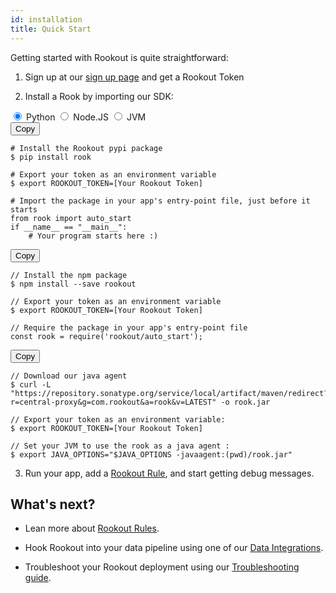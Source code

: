 ```yaml
---
id: installation
title: Quick Start
---
```


Getting started with Rookout is quite straightforward:

1. Sign up at our <a href="http://www.rookout.com/trial">sign up page</a> and get a Rookout Token

2. Install a Rook by importing our SDK:

<div class="tab-container">
<input id="tab1" type="radio" name="tabs" class="tab-button" checked="true" />
<label for="tab1" class="tab-title">Python</label>
<input id="tab2" type="radio" name="tabs" class="tab-button" />
<label for="tab2" class="tab-title">Node.JS</label>
<input id="tab3" type="radio" name="tabs" class="tab-button" />
<label for="tab3" class="tab-title">JVM</label>
<div id="content1" class="tab-content hljs">
<button onclick="copyToClipboard(this)" class="tab-copy tutorial-button">Copy</button>

    # Install the Rookout pypi package
    $ pip install rook

    # Export your token as an environment variable
    $ export ROOKOUT_TOKEN=[Your Rookout Token]

    # Import the package in your app's entry-point file, just before it starts
    from rook import auto_start
    if __name__ == "__main__":
        # Your program starts here :)

</div>
<div id="content2" class="tab-content hljs">
<button onclick="copyToClipboard(this)" class="tab-copy tutorial-button">Copy</button>

    // Install the npm package
    $ npm install --save rookout

    // Export your token as an environment variable
    $ export ROOKOUT_TOKEN=[Your Rookout Token]

    // Require the package in your app's entry-point file
    const rook = require('rookout/auto_start');

</div>
<div id="content3" class="tab-content hljs">
<button onclick="copyToClipboard(this)" class="tab-copy tutorial-button">Copy</button>

    // Download our java agent
    $ curl -L "https://repository.sonatype.org/service/local/artifact/maven/redirect?r=central-proxy&g=com.rookout&a=rook&v=LATEST" -o rook.jar

    // Export your token as an environment variable:
    $ export ROOKOUT_TOKEN=[Your Rookout Token]

    // Set your JVM to use the rook as a java agent :  
    $ export JAVA_OPTIONS="$JAVA_OPTIONS -javaagent:(pwd)/rook.jar"

</div>
</div>

3. Run your app, add a [Rookout Rule](rules-index.md), and start getting debug messages.

## What's next?

- Lean more about [Rookout Rules](rules-index.md).

- Hook Rookout into your data pipeline using one of our [Data Integrations](integrations-home.md).

- Troubleshoot your Rookout deployment using our [Troubleshooting guide](troubleshooting-rules.md).
